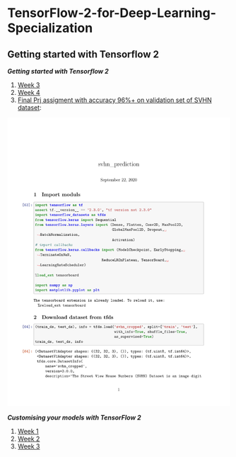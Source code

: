 # TensorFlow-2-for-Deep-Learning-Specialization

## __Getting started with Tensorflow 2__  

***Getting started with Tensorflow 2***  

1. [Week 3](Getting%20started%20with%20Tensorflow%202/utf-8''Week%203%20Programming%20Assignment.ipynb)  
2. [Week 4](Getting%20started%20with%20Tensorflow%202/utf-8''Week%204%20Programming%20Assignment.ipynb)  
3. [Final Prj assigment with accuracy 96%+ on validation set of SVHN dataset](Getting%20started%20with%20Tensorflow%202/Peer-graded%20Assignment%20Capstone%20Projec%20svhn_prediction.pdf):  
<img src="Getting%20started%20with%20Tensorflow%202/Peer-graded%20Assignment%20Capstone%20Projec%20svhn_prediction-01.jpg">


***Customising your models with TensorFlow 2***  

1. [Week 1](Customising%20your%20models%20with%20TensorFlow%202/utf-8''Week%201%20Programming%20Assignment.ipynb)
2. [Week 2](Customising%20your%20models%20with%20TensorFlow%202/utf-8''Week%202%20Programming%20Assignment.ipynb)
3. [Week 3](Customising%20your%20models%20with%20TensorFlow%202/utf-8''Week%203%20Programming%20Assignment.ipynb)